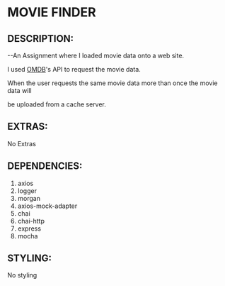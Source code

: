# MOVIE FINDER

## **DESCRIPTION:**

--An Assignment where I loaded movie data onto a web site.  

I used [OMDB](https://www.OMDBAPI.com)'s API to request the movie data.

When the user requests the same movie data more than once the movie data will 

be uploaded from a cache server.


## **EXTRAS:**

No Extras

## **DEPENDENCIES:**

1. axios
2. logger
3. morgan
4. axios-mock-adapter
5. chai
6. chai-http
7. express
8. mocha

## **STYLING:**

No styling

